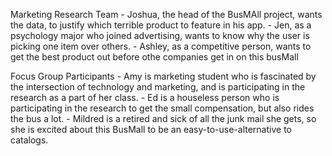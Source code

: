 Marketing Research Team 
    - Joshua, the head of the BusMAll project, wants the data, to justify which terrible product to feature in his app. 
    - Jen, as a psychology major who joined advertising, wants to know why the user is picking one item over others. 
    - Ashley, as a competitive person, wants to get the best product out before othe companies get in on this busMall

Focus Group Participants
    - Amy is marketing student who is fascinated by the intersection of technology and marketing, and is participating in the research as a part of her class. 
    - Ed is a houseless person who is participating in the research to get the small compensation, but also rides the bus a lot. 
    - Mildred is a retired and sick of all the junk mail she gets, so she is excited about this BusMall to be an easy-to-use-alternative to catalogs. 

